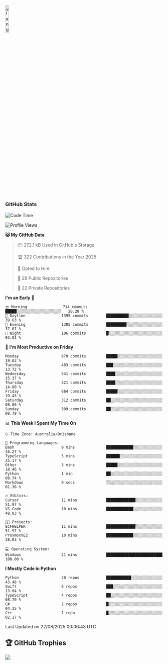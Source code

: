 <p align="left"><img width=15%" src="https://github.com/alansmathew/alansmathew/raw/master/lang.gif" alt="lang image here" /></p>

# <h3 align="left">GitHub Stats</h3>

<!--START_SECTION:waka-->
![Code Time](http://img.shields.io/badge/Code%20Time-612%20hrs%2034%20mins-blue)

![Profile Views](http://img.shields.io/badge/Profile%20Views-1-blue)

**🐱 My GitHub Data** 

> 📦 272.1 kB Used in GitHub's Storage 
 > 
> 🏆 322 Contributions in the Year 2025
 > 
> 💼 Opted to Hire
 > 
> 📜 28 Public Repositories 
 > 
> 🔑 22 Private Repositories 
 > 
**I'm an Early 🐤** 

```text
🌞 Morning                714 commits         █████░░░░░░░░░░░░░░░░░░░░   20.28 % 
🌆 Daytime                1395 commits        ██████████░░░░░░░░░░░░░░░   39.63 % 
🌃 Evening                1305 commits        █████████░░░░░░░░░░░░░░░░   37.07 % 
🌙 Night                  106 commits         █░░░░░░░░░░░░░░░░░░░░░░░░   03.01 % 
```
📅 **I'm Most Productive on Friday** 

```text
Monday                   670 commits         █████░░░░░░░░░░░░░░░░░░░░   19.03 % 
Tuesday                  483 commits         ███░░░░░░░░░░░░░░░░░░░░░░   13.72 % 
Wednesday                541 commits         ████░░░░░░░░░░░░░░░░░░░░░   15.37 % 
Thursday                 521 commits         ████░░░░░░░░░░░░░░░░░░░░░   14.80 % 
Friday                   684 commits         █████░░░░░░░░░░░░░░░░░░░░   19.43 % 
Saturday                 312 commits         ██░░░░░░░░░░░░░░░░░░░░░░░   08.86 % 
Sunday                   309 commits         ██░░░░░░░░░░░░░░░░░░░░░░░   08.78 % 
```


📊 **This Week I Spent My Time On** 

```text
🕑︎ Time Zone: Australia/Brisbane

💬 Programming Languages: 
Bash                     9 mins              ████████████░░░░░░░░░░░░░   46.27 % 
TypeScript               5 mins              ██████░░░░░░░░░░░░░░░░░░░   25.17 % 
Other                    3 mins              █████░░░░░░░░░░░░░░░░░░░░   18.46 % 
Python                   1 min               ██░░░░░░░░░░░░░░░░░░░░░░░   08.74 % 
Markdown                 0 secs              ░░░░░░░░░░░░░░░░░░░░░░░░░   01.36 % 

🔥 Editors: 
Cursor                   11 mins             █████████████░░░░░░░░░░░░   51.97 % 
VS Code                  10 mins             ████████████░░░░░░░░░░░░░   48.03 % 

🐱‍💻 Projects: 
ECFHELPER                11 mins             █████████████░░░░░░░░░░░░   51.97 % 
ProxmoxVE2               10 mins             ████████████░░░░░░░░░░░░░   48.03 % 

💻 Operating System: 
Windows                  21 mins             █████████████████████████   100.00 % 
```

**I Mostly Code in Python** 

```text
Python                   20 repos            ███████████░░░░░░░░░░░░░░   43.48 % 
Swift                    6 repos             ███░░░░░░░░░░░░░░░░░░░░░░   13.04 % 
TypeScript               4 repos             ██░░░░░░░░░░░░░░░░░░░░░░░   08.70 % 
C#                       2 repos             █░░░░░░░░░░░░░░░░░░░░░░░░   04.35 % 
C++                      1 repo              █░░░░░░░░░░░░░░░░░░░░░░░░   02.17 % 
```




 Last Updated on 22/08/2025 00:06:43 UTC
<!--END_SECTION:waka-->

## 🏆 GitHub Trophies

![](https://github-profile-trophy.vercel.app/?username=samh06&theme=discord&no-frame=true&no-bg=false&margin-w=4)
